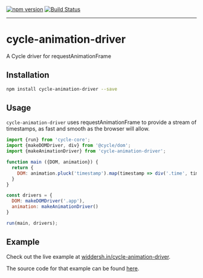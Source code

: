 [![npm version](https://badge.fury.io/js/cycle-animation-driver.svg)](http://badge.fury.io/js/cycle-animation-driver)
[![Build Status](https://travis-ci.org/Widdershin/cycle-animation-driver.svg?branch=master)](https://travis-ci.org/Widdershin/cycle-animation-driver)

* * *

# cycle-animation-driver
A Cycle driver for requestAnimationFrame

Installation
---

```bash
npm install cycle-animation-driver --save
```

Usage
---

`cycle-animation-driver` uses requestAnimationFrame to provide a stream of timestamps, as fast and smooth as the browser will allow.

```js
import {run} from 'cycle-core';
import {makeDOMDriver, div} from '@cycle/dom';
import {makeAnimationDriver} from 'cycle-animation-driver';

function main ({DOM, animation}) {
  return {
    DOM: animation.pluck('timestamp').map(timestamp => div('.time', timestamp.toString()))
  }
}

const drivers = {
  DOM: makeDOMDriver('.app'),
  animation: makeAnimationDriver()
}

run(main, drivers);
```

Example
---

Check out the live example at [widdersh.in/cycle-animation-driver](http://widdersh.in/cycle-animation-driver/).

The source code for that example can be found [here](https://github.com/Widdershin/cycle-animation-driver/blob/gh-pages/index.js).
